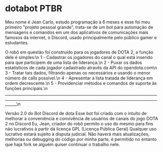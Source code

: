 # dotabot PTBR

Meu nome é Jean Carlo, estudo programação à 6 meses e esse foi meu primeiro "projeto pessoal grande", trata-se de um bot para automação de mensagens e comandos 
em um dos aplicativos de comunicações mais famosos da internet, o Discord, usado principalmente pelo público gamer e estudantes.

O robô em questão foi construído para os jogadores de DOTA 2, a função dele é simples:\n
1 - Cadastrar os jogadores do canal o qual está inserido para que participem de uma lista de liderança.\n
2 - Puxar os dados estatísticos de cada jogador cadastrado através da API do opendota.com\n
3 - Tratar tais dados, filtrando apenas os necessários e usando o menor número de calls possível.\n
4 - Apresentar a lista tratada de liderança em ordem decrescente.\n
5 - Providenciar métodos e comandos de suporte às funções principais.\n
__________________________________________________________________________________________________________________________________________________________________\n

 Versão 2.0 do Bot Discord de dota
 Esse bot foi criado com o intuíto de melhorar a conveniência e convivência de usuários de canais do jogo DOTA 2 no Discord
 Eu, Jean, criador do robô permito o uso do mesmo para fins não lucrativos à partir da licença GPL (Licença Pública Geral)
 Qualquer uso lucrativo estará sujeito à disputa judicial.
 Não haverá mais atualizações, melhorias ou debugging do código por minha parte, é permitido no entanto que haja fork
 se alguém quiser continuar o trabalho nele.

